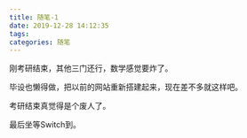 ```yaml
---
title: 随笔-1
date: 2019-12-28 14:12:35
tags:
categories: 随笔
---
```


刚考研结束，其他三门还行，数学感觉要炸了。

毕设也懒得做，把以前的网站重新搭建起来，现在差不多就这样吧。

考研结束真觉得是个废人了。

最后坐等Switch到。